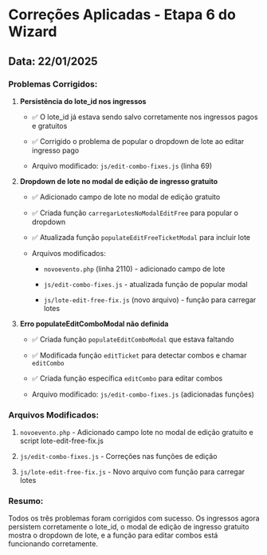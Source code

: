 # Correções Aplicadas - Etapa 6 do Wizard

## Data: 22/01/2025

### Problemas Corrigidos:

1. **Persistência do lote_id nos ingressos**
   - ✅ O lote_id já estava sendo salvo corretamente nos ingressos pagos e gratuitos
   - ✅ Corrigido o problema de popular o dropdown de lote ao editar ingresso pago
   - Arquivo modificado: `js/edit-combo-fixes.js` (linha 69)

2. **Dropdown de lote no modal de edição de ingresso gratuito**
   - ✅ Adicionado campo de lote no modal de edição gratuito
   - ✅ Criada função `carregarLotesNoModalEditFree` para popular o dropdown
   - ✅ Atualizada função `populateEditFreeTicketModal` para incluir lote
   - Arquivos modificados:
     - `novoevento.php` (linha 2110) - adicionado campo de lote
     - `js/edit-combo-fixes.js` - atualizada função de popular modal
     - `js/lote-edit-free-fix.js` (novo arquivo) - função para carregar lotes

3. **Erro populateEditComboModal não definida**
   - ✅ Criada função `populateEditComboModal` que estava faltando
   - ✅ Modificada função `editTicket` para detectar combos e chamar `editCombo`
   - ✅ Criada função específica `editCombo` para editar combos
   - Arquivo modificado: `js/edit-combo-fixes.js` (adicionadas funções)

### Arquivos Modificados:
1. `novoevento.php` - Adicionado campo lote no modal de edição gratuito e script lote-edit-free-fix.js
2. `js/edit-combo-fixes.js` - Correções nas funções de edição
3. `js/lote-edit-free-fix.js` - Novo arquivo com função para carregar lotes

### Resumo:
Todos os três problemas foram corrigidos com sucesso. Os ingressos agora persistem corretamente o lote_id, o modal de edição de ingresso gratuito mostra o dropdown de lote, e a função para editar combos está funcionando corretamente.
